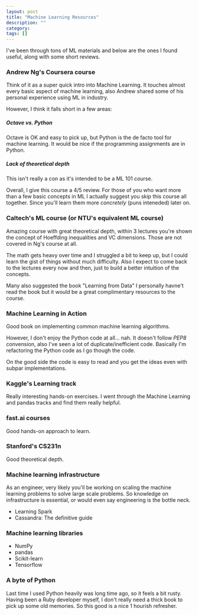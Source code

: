 ```yaml
---
layout: post
title: "Machine Learning Resources"
description: ""
category: 
tags: []
---
```


I've been through tons of ML materials and below are the ones I found useful, along with some short reviews.

### Andrew Ng's Coursera course
Think of it as a super quick intro into Machine Learning. It touches almost every basic aspect of machine learning, also Andrew shared some of his personal experience using ML in industry.

However, I think it falls short in a few areas:

##### Octave vs. Python

Octave is OK and easy to pick up, but Python is the de facto tool for machine learning. It would be nice if the programming assignments are in Python.

##### Lack of theoretical depth
This isn't really a con as it's intended to be a ML 101 course.

Overall, I give this course a 4/5 review. For those of you who want more than a few basic concepts in ML I actually suggest you skip this course all together. Since you'll learn them more *concretely* (puns inteneded) later on.


### Caltech's ML course (or NTU's equivalent ML course)
Amazing course with great theoretical depth, within 3 lectures you're shown the concept of Hoeffding inequalities and VC dimensions. Those are not covered in Ng's course at all.

The math gets heavy over time and I struggled a bit to keep up, but I could learn the gist of things without much difficulty. Also I expect to come back to the lectures every now and then, just to build a better intuition of the concepts.

Many also suggested the book "Learning from Data" I personally havne't read the book but it would be a great complimentary resources to the course.

### Machine Learning in Action
Good book on implementing common machine learning algorithms.

However, I don't enjoy the Python code at all... nah. It doesn't follow *PEP8* convension, also I've seen a lot of duplicate/inefficient code. Basically I'm refactoring the Python code as I go though the code.

On the good side the code is easy to read and you get the ideas even with subpar implementations.


### Kaggle's Learning track
Really interesting hands-on exercises. I went through the Machine Learning and pandas tracks and find them really helpful.


### fast.ai courses
Good hands-on approach to learn.


### Stanford's CS231n
Good theoretical depth.


### Machine learning infrastructure
As an engineer, very likely you'll be working on scaling the machine learning problems to solve large scale problems. So knowledge on infrastructure is essential, or would even say engineering is the bottle neck.

- Learning Spark
- Cassandra: The definitive guide


### Machine learning libraries
- NumPy
- pandas
- Scikit-learn
- Tensorflow


### A byte of Python
Last time I used Python heavily was long time ago, so it feels a bit rusty. Having been a Ruby developer myself, I don't really need a thick book to pick up some old memories. So this good is a nice 1 hourish refresher.


